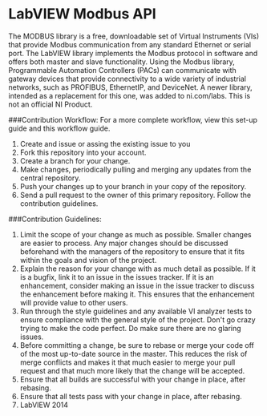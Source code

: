 # LabVIEW Modbus API
The MODBUS library is a free, downloadable set of Virtual Instruments (VIs) that provide Modbus communication from any standard Ethernet or serial port. The LabVIEW library implements the Modbus protocol in software and offers both master and slave functionality. Using the Modbus library, Programmable Automation Controllers (PACs) can communicate with gateway devices that provide connectivity to a wide variety of industrial networks, such as PROFIBUS, EthernetIP, and DeviceNet.
A newer library, intended as a replacement for this one, was added to ni.com/labs. This is not an official NI Product. 

###Contribution Workflow: For a more complete workflow, view this set-up guide and this workflow guide.
1) Create and issue or assing the existing issue to you
2) Fork this repository into your account.
3) Create a branch for your change.
4) Make changes, periodically pulling and merging any updates from the central repository.
5) Push your changes up to your branch in your copy of the repository.
6) Send a pull request to the owner of this primary repository. Follow the contribution guidelines.



###Contribution Guidelines:

1) Limit the scope of your change as much as possible. Smaller changes are easier to process. Any major changes should be discussed beforehand with the managers of the repository to ensure that it fits within the goals and vision of the project.
2) Explain the reason for your change with as much detail as possible. If it is a bugfix, link it to an issue in the issues tracker. If it is an enhancement, consider making an issue in the issue tracker to discuss the enhancement before making it. This ensures that the enhancement will provide value to other users.
3) Run through the style guidelines and any available VI analyzer tests to ensure compliance with the general style of the project. Don't go crazy trying to make the code perfect. Do make sure there are no glaring issues.
4) Before committing a change, be sure to rebase or merge your code off of the most up-to-date source in the master. This reduces the risk of merge conflicts and makes it that much easier to merge your pull request and that much more likely that the change will be accepted.
5) Ensure that all builds are successful with your change in place, after rebasing.
6) Ensure that all tests pass with your change in place, after rebasing.
7) LabVIEW 2014
